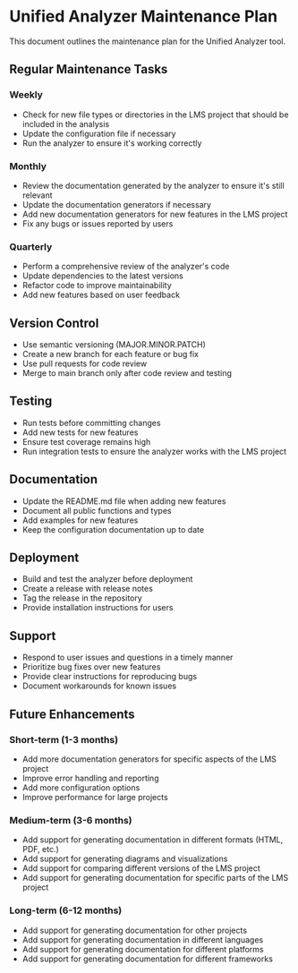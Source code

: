 # Unified Analyzer Maintenance Plan

This document outlines the maintenance plan for the Unified Analyzer tool.

## Regular Maintenance Tasks

### Weekly

- Check for new file types or directories in the LMS project that should be included in the analysis
- Update the configuration file if necessary
- Run the analyzer to ensure it's working correctly

### Monthly

- Review the documentation generated by the analyzer to ensure it's still relevant
- Update the documentation generators if necessary
- Add new documentation generators for new features in the LMS project
- Fix any bugs or issues reported by users

### Quarterly

- Perform a comprehensive review of the analyzer's code
- Update dependencies to the latest versions
- Refactor code to improve maintainability
- Add new features based on user feedback

## Version Control

- Use semantic versioning (MAJOR.MINOR.PATCH)
- Create a new branch for each feature or bug fix
- Use pull requests for code review
- Merge to main branch only after code review and testing

## Testing

- Run tests before committing changes
- Add new tests for new features
- Ensure test coverage remains high
- Run integration tests to ensure the analyzer works with the LMS project

## Documentation

- Update the README.md file when adding new features
- Document all public functions and types
- Add examples for new features
- Keep the configuration documentation up to date

## Deployment

- Build and test the analyzer before deployment
- Create a release with release notes
- Tag the release in the repository
- Provide installation instructions for users

## Support

- Respond to user issues and questions in a timely manner
- Prioritize bug fixes over new features
- Provide clear instructions for reproducing bugs
- Document workarounds for known issues

## Future Enhancements

### Short-term (1-3 months)

- Add more documentation generators for specific aspects of the LMS project
- Improve error handling and reporting
- Add more configuration options
- Improve performance for large projects

### Medium-term (3-6 months)

- Add support for generating documentation in different formats (HTML, PDF, etc.)
- Add support for generating diagrams and visualizations
- Add support for comparing different versions of the LMS project
- Add support for generating documentation for specific parts of the LMS project

### Long-term (6-12 months)

- Add support for generating documentation for other projects
- Add support for generating documentation in different languages
- Add support for generating documentation for different platforms
- Add support for generating documentation for different frameworks
